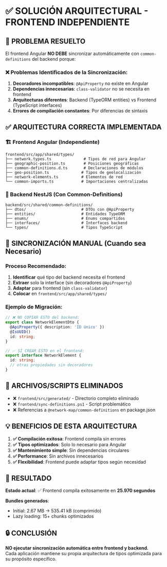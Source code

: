 # ✅ SOLUCIÓN ARQUITECTURAL - FRONTEND INDEPENDIENTE

## 🎯 PROBLEMA RESUELTO

El frontend Angular **NO DEBE** sincronizar automáticamente con `common-definitions` del backend porque:

### ❌ Problemas Identificados de la Sincronización:
1. **Decoradores incompatibles**: `@ApiProperty` no existe en Angular
2. **Dependencias innecesarias**: `class-validator` no se necesita en frontend
3. **Arquitecturas diferentes**: Backend (TypeORM entities) vs Frontend (TypeScript interfaces)
4. **Errores de compilación constantes**: Por diferencias de sintaxis

## ✅ ARQUITECTURA CORRECTA IMPLEMENTADA

### 🏗️ Frontend Angular (Independiente)
```
frontend/src/app/shared/types/
├── network.types.ts              # Tipos de red para Angular
├── geographic-position.ts        # Posiciones geográficas
├── common-definitions.d.ts       # Declaraciones de módulos
├── geo-position.ts              # Tipos de geolocalización
├── network-elements.ts          # Elementos de red
└── common-imports.ts            # Importaciones centralizadas
```

### 🔧 Backend NestJS (Con Common-Definitions)
```
backend/src/shared/common-definitions/
├── dtos/                        # DTOs con @ApiProperty
├── entities/                    # Entidades TypeORM
├── enums/                       # Enums compartidos
├── interfaces/                  # Interfaces backend
└── types/                       # Tipos TypeScript
```

## 🔄 SINCRONIZACIÓN MANUAL (Cuando sea Necesario)

### Proceso Recomendado:
1. **Identificar** qué tipo del backend necesita el frontend
2. **Extraer** solo la interface (sin decoradores `@ApiProperty`)
3. **Adaptar** para frontend (sin `class-validator`)
4. **Colocar** en `frontend/src/app/shared/types/`

### Ejemplo de Migración:
```typescript
// ❌ NO COPIAR ESTO del backend:
export class NetworkElementDto {
  @ApiProperty({ description: 'ID único' })
  @IsUUID()
  id: string;
}

// ✅ SÍ CREAR ESTO en el frontend:
export interface NetworkElement {
  id: string;
  // otras propiedades sin decoradores
}
```

## 🚫 ARCHIVOS/SCRIPTS ELIMINADOS

- ❌ `frontend/src/generated/` - Directorio completo eliminado
- ❌ `frontend/sync-definitions.ps1` - Script problemático
- ❌ Referencias a `@network-map/common-definitions` en package.json

## 💡 BENEFICIOS DE ESTA ARQUITECTURA

1. **✅ Compilación exitosa**: Frontend compila sin errores
2. **✅ Tipos optimizados**: Solo lo necesario para Angular
3. **✅ Mantenimiento simple**: Sin dependencias circulares
4. **✅ Performance**: Sin archivos innecesarios
5. **✅ Flexibilidad**: Frontend puede adaptar tipos según necesidad

## 🎯 RESULTADO

**Estado actual**: ✅ Frontend compila exitosamente en **25.970 segundos**

**Bundles generados**: 
- Initial: 2.67 MB → 535.41 kB (comprimido)
- Lazy loading: 15+ chunks optimizados

## 🔒 CONCLUSIÓN

**NO ejecutar sincronización automática entre frontend y backend.**  
Cada aplicación mantiene su propia arquitectura de tipos optimizada para su propósito específico.
